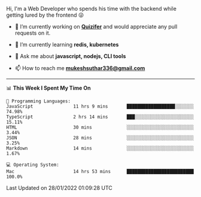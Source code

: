 Hi, I'm a Web Developer who spends his time with the backend while getting lured by the frontend 😜

- 🔭 I’m currently working on **[Quizifer](https://github.com/SutharMukesh/Quizifer/)** and would appreciate any pull requests on it.

- 🌱 I’m currently learning **redis, kubernetes**

- 💬 Ask me about **javascript, nodejs, CLI tools**

- 📫 How to reach me **mukeshsuthar336@gmail.com**

---
<!--START_SECTION:waka-->
📊 **This Week I Spent My Time On** 

```text
💬 Programming Languages: 
JavaScript               11 hrs 9 mins       ██████████████████░░░░░░░   74.98% 
TypeScript               2 hrs 14 mins       ███░░░░░░░░░░░░░░░░░░░░░░   15.11% 
HTML                     30 mins             ░░░░░░░░░░░░░░░░░░░░░░░░░   3.44% 
JSON                     28 mins             ░░░░░░░░░░░░░░░░░░░░░░░░░   3.25% 
Markdown                 14 mins             ░░░░░░░░░░░░░░░░░░░░░░░░░   1.67%

💻 Operating System: 
Mac                      14 hrs 53 mins      █████████████████████████   100.0%

```


 Last Updated on 28/01/2022 01:09:28 UTC
<!--END_SECTION:waka-->

